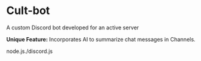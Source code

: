 # Cult-bot
A custom Discord bot developed for an active server

**Unique Feature:** Incorporates AI to summarize chat messages in Channels.

node.js./discord.js
